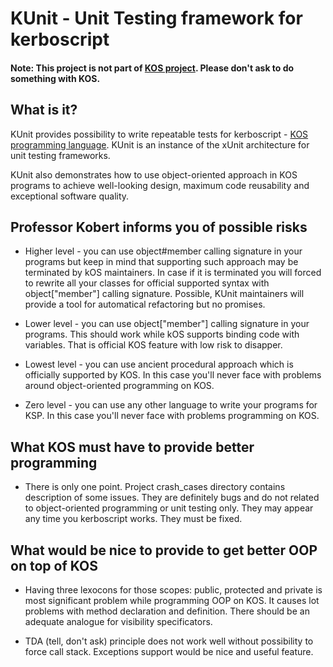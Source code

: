 # KUnit - Unit Testing framework for kerboscript

#### Note: This project is not part of [KOS project](https://github.com/KSP-KOS/KOS). Please don't ask to do something with KOS.


## What is it?

KUnit provides possibility to write repeatable tests for kerboscript -
[KOS programming language](https://github.com/KSP-KOS/KOS). KUnit is an
instance of the xUnit architecture for unit testing frameworks.

KUnit also demonstrates how to use object-oriented approach in KOS
programs to achieve well-looking design, maximum code reusability and
exceptional software quality.


## Professor Kobert informs you of possible risks

* Higher level - you can use object#member calling signature in your programs
but keep in mind that supporting such approach may be terminated by kOS
maintainers. In case if it is terminated you will forced to rewrite all your
classes for official supported syntax with object["member"] calling signature. 
Possible, KUnit maintainers will provide a tool for automatical refactoring
but no promises.

* Lower level - you can use object["member"] calling signature in your
programs. This should work while kOS supports binding code with variables.
That is official KOS feature with low risk to disapper.

* Lowest level - you can use ancient procedural approach which is officially
supported by KOS. In this case you'll never face with problems around
object-oriented programming on KOS.

* Zero level - you can use any other language to write your programs for KSP.
In this case you'll never face with problems programming on KOS.


## What KOS must have to provide better programming

* There is only one point. Project crash_cases directory contains description
of some issues. They are definitely bugs and do not related to object-oriented
programming or unit testing only. They may appear any time you kerboscript
works. They must be fixed.


## What would be nice to provide to get better OOP on top of KOS

* Having three lexocons for those scopes: public, protected and private is most
significant problem while programming OOP on KOS. It causes lot problems with
method declaration and definition. There should be an adequate analogue for
visibility specificators.

* TDA (tell, don't ask) principle does not work well without possibility to
force call stack. Exceptions support would be nice and useful feature.

